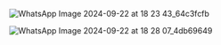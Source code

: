 ![WhatsApp Image 2024-09-22 at 18 23 43_64c3fcfb](https://github.com/user-attachments/assets/011c7888-cfb7-47c8-a74b-952501f40e5a)
<br>

![WhatsApp Image 2024-09-22 at 18 28 07_4db69649](https://github.com/user-attachments/assets/55b00134-6ed1-4bae-b417-25c143641e08)
